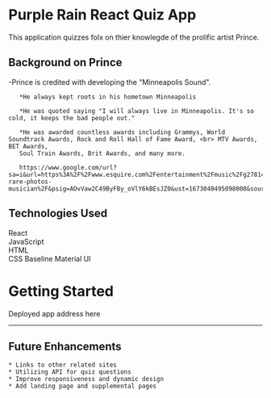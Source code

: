 # Purple Rain React Quiz App #

This application quizzes folx on thier knowlegde of the prolific artist Prince.

## Background on Prince ##

-Prince is credited with developing the "Minneapolis Sound".
       
       *He always kept roots in his hometown Minneapolis   
       
       *He was quoted saying "I will always live in Minneapolis. It's so cold, it keeps the bad people out."
       
       *He was awarded countless awards including Grammys, World Soundtrack Awards, Rock and Roll Hall of Fame Award, <br> MTV Awards, BET Awards,   
       Soul Train Awards, Brit Awards, and many more.
       
       https://www.google.com/url?sa=i&url=https%3A%2F%2Fwww.esquire.com%2Fentertainment%2Fmusic%2Fg27814138%2Fprince-rare-photos-musician%2F&psig=AOvVaw2C49ByFBy_oVlY6kBEsJZ0&ust=1673040495098000&source=images&cd=vfe&ved=0CA4QjRxqFwoTCLjfydSvsfwCFQAAAAAdAAAAABAe

## Technologies Used ##
React    
JavaScript  
HTML  
CSS Baseline 
Material UI

# Getting Started #  

Deployed app address here

***

## Future Enhancements ##
    * Links to other related sites 
    * Utilizing API for quiz questions 
    * Improve responsiveness and dynamic design    
    * Add landing page and supplemental pages
    
